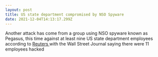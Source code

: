 ```yaml
---
layout: post
title: US state department compromised by NSO Spyware
date: 2021-12-04T14:13:17.299Z
---
```

Another attack has come from a group using NSO spyware known as Pegasus, this time against at least nine US state department employees according to [Reuters ](https://www.reuters.com/technology/exclusive-us-state-department-phones-hacked-with-israeli-company-spyware-sources-2021-12-03/)with the Wall Street Journal saying there were 11 employees hacked